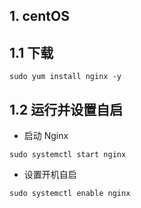 ## 1. centOS


## 1.1 下载

```shell
sudo yum install nginx -y
```

## 1.2 运行并设置自启

- 启动 Nginx


```shell
sudo systemctl start nginx
```

- 设置开机自启

```shell
sudo systemctl enable nginx
```